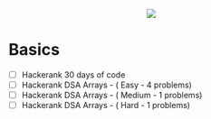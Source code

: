 
<p align="center">
  <img  src="https://i.imgur.com/FXYtVWL.jpg">
</p>

# Basics

 - [ ] Hackerank 30 days of code
 - [ ] Hackerank DSA Arrays - ( Easy - 4 problems)
 - [ ] Hackerank DSA Arrays - ( Medium - 1 problems) 
- [ ] Hackerank DSA Arrays - ( Hard - 1 problems) 
